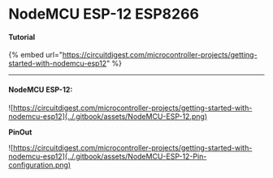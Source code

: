 # NodeMCU ESP-12 ESP8266

#### **Tutorial**

{% embed url="https://circuitdigest.com/microcontroller-projects/getting-started-with-nodemcu-esp12" %}

****

#### **NodeMCU ESP-12:**

![https://circuitdigest.com/microcontroller-projects/getting-started-with-nodemcu-esp12](../.gitbook/assets/NodeMCU-ESP-12.png)

**PinOut**

![https://circuitdigest.com/microcontroller-projects/getting-started-with-nodemcu-esp12](../.gitbook/assets/NodeMCU-ESP-12-Pin-configuration.png)
